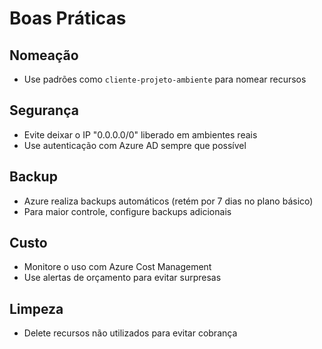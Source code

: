 # Boas Práticas

## Nomeação

- Use padrões como `cliente-projeto-ambiente` para nomear recursos

## Segurança

- Evite deixar o IP "0.0.0.0/0" liberado em ambientes reais
- Use autenticação com Azure AD sempre que possível

## Backup

- Azure realiza backups automáticos (retém por 7 dias no plano básico)
- Para maior controle, configure backups adicionais

## Custo

- Monitore o uso com Azure Cost Management
- Use alertas de orçamento para evitar surpresas

## Limpeza

- Delete recursos não utilizados para evitar cobrança
